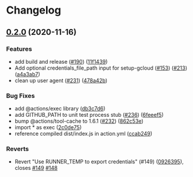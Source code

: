 # Changelog

## [0.2.0](https://www.github.com/google-github-actions/setup-gcloud/compare/0.1.3...v0.2.0) (2020-11-16)


### Features

* add build and release ([#190](https://www.github.com/google-github-actions/setup-gcloud/issues/190)) ([11f1439](https://www.github.com/google-github-actions/setup-gcloud/commit/11f14399789c7ee67a0dab93e55aa61db68c1a0d))
* Add optional credentials_file_path input for setup-gcloud ([#153](https://www.github.com/google-github-actions/setup-gcloud/issues/153)) ([#213](https://www.github.com/google-github-actions/setup-gcloud/issues/213)) ([a4a3ab7](https://www.github.com/google-github-actions/setup-gcloud/commit/a4a3ab71b6a161eda3d0ba771380e9eb13bf83c7))
* clean up user agent ([#231](https://www.github.com/google-github-actions/setup-gcloud/issues/231)) ([478a42b](https://www.github.com/google-github-actions/setup-gcloud/commit/478a42baee02e58b183e8e82ba1800f5080bfa0a))


### Bug Fixes

* add @actions/exec library ([db3c7d6](https://www.github.com/google-github-actions/setup-gcloud/commit/db3c7d6e8477b8cdf9324c00d1d2c78de60fac7e))
* add GITHUB_PATH to unit test process stub ([#236](https://www.github.com/google-github-actions/setup-gcloud/issues/236)) ([6feeef5](https://www.github.com/google-github-actions/setup-gcloud/commit/6feeef597ba1bbc682d13ec32e53a4c223f3064e))
* bump @actions/tool-cache to 1.6.1 ([#232](https://www.github.com/google-github-actions/setup-gcloud/issues/232)) ([862c53e](https://www.github.com/google-github-actions/setup-gcloud/commit/862c53e843a9a04a006533f9340110845d292982))
* import * as exec ([2c0de75](https://www.github.com/google-github-actions/setup-gcloud/commit/2c0de755dfc78d287881043c1c7e0e4aa676460d))
* reference compiled dist/index.js in action.yml ([ccab249](https://www.github.com/google-github-actions/setup-gcloud/commit/ccab24911266f9267e21b7b3234613244bab3eeb))


### Reverts

* Revert "Use RUNNER_TEMP to export credentials" (#149) ([0926395](https://www.github.com/google-github-actions/setup-gcloud/commit/0926395459ca75ce323bcc26564f2843cd48ed98)), closes [#149](https://www.github.com/google-github-actions/setup-gcloud/issues/149) [#148](https://www.github.com/google-github-actions/setup-gcloud/issues/148)
